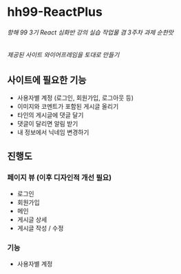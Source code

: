 # hh99-ReactPlus
###### 항해 99 3기 React 심화반 강의 실습 작업물 겸 3주차 과제 순한맛
###### 제공된 사이트 와이어프레임을 토대로 만들기

## 사이트에 필요한 기능
- 사용자별 계정 (로그인, 회원가입, 로그아웃 등)
- 이미지와 코멘트가 포함된 게시글 올리기
- 타인의 게시글에 댓글 달기 
- 댓글이 달리면 알림 받기
- 내 정보에서 닉네임 변경하기

## 진행도
### 페이지 뷰 (이후 디자인적 개선 필요)
- 로그인
- 회원가입
- 메인
- 게시글 상세
- 게시글 작성 / 수정


### 기능
- 사용자별 계정
